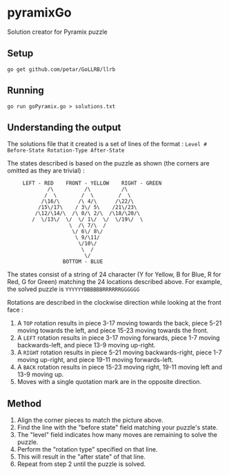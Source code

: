 # pyramixGo
Solution creator for Pyramix puzzle

## Setup
`go get github.com/petar/GoLLRB/llrb`

## Running
`go run goPyramix.go > solutions.txt`

## Understanding the output
The solutions file that it created is a set of lines of the format :
`Level # Before-State Rotation-Type After-State`

The states described is based on the puzzle as shown (the corners are omitted as they are trivial) :

```
     LEFT - RED    FRONT - YELLOW    RIGHT - GREEN
             /\          /\          /\
            /  \        /  \        /  \
           /\16/\      /\ 4/\      /\22/\
          /15\/17\    / 3\/ 5\    /21\/23\
         /\12/\14/\  /\ 0/\ 2/\  /\18/\20/\
        /  \/13\/  \/  \/ 1\/  \/  \/19\/  \
                    \  /\ 7/\  /
                     \/ 6\/ 8\/
                      \ 9/\11/
                       \/10\/
                        \  /
                         \/
                  BOTTOM - BLUE
```

The states consist of a string of 24 character (Y for Yellow, B for Blue, R for Red, G for Green) matching the 24 locations described above. For example, the solved puzzle is 
`YYYYYYBBBBBBRRRRRRGGGGGG`

Rotations are described in the clockwise direction while looking at the front face :

1. A `TOP` rotation results in piece 3-17 moving towards the back, piece 5-21 moving towards the left, and piece 15-23 moving towards the front.
2. A `LEFT` rotation results in piece 3-17 moving forwards, piece 1-7 moving backwards-left, and piece 13-9 moving up-right.
3. A `RIGHT` rotation results in piece 5-21 moving backwards-right, piece 1-7 moving up-right, and piece 19-11 moving forwards-left.
4. A `BACK` rotation results in piece 15-23 moving right, 19-11 moving left and 13-9 moving up.
5. Moves with a single quotation mark are in the opposite direction.  

## Method
1. Align the corner pieces to match the picture above.
2. Find the line with the "before state" field matching your puzzle's state.
3. The "level" field indicates how many moves are remaining to solve the puzzle.
3. Perform the "rotation type" specified on that line.
4. This will result in the "after state" of that line.
5. Repeat from step 2 until the puzzle is solved.